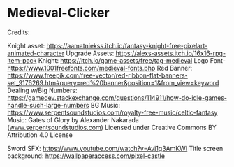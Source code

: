 # Medieval-Clicker

Credits:

Knight asset: https://aamatniekss.itch.io/fantasy-knight-free-pixelart-animated-character
Upgrade Assets: https://alexs-assets.itch.io/16x16-rpg-item-pack
Knight: https://itch.io/game-assets/free/tag-medieval
Logo Font- https://www.1001freefonts.com/medieval-fonts.php
Red Banner: https://www.freepik.com/free-vector/red-ribbon-flat-banners-set_9176269.htm#query=red%20banner&position=1&from_view=keyword
Dealing w/Big Numbers: https://gamedev.stackexchange.com/questions/114911/how-do-idle-games-handle-such-large-numbers
BG Music: https://www.serpentsoundstudios.com/royalty-free-music/celtic-fantasy
Music: Gates of Glory by Alexander Nakarada (www.serpentsoundstudios.com)
Licensed under Creative Commons BY Attribution 4.0 License

Sword SFX: https://www.youtube.com/watch?v=Avj1g3AmKWI
Title screen background: https://wallpaperaccess.com/pixel-castle
